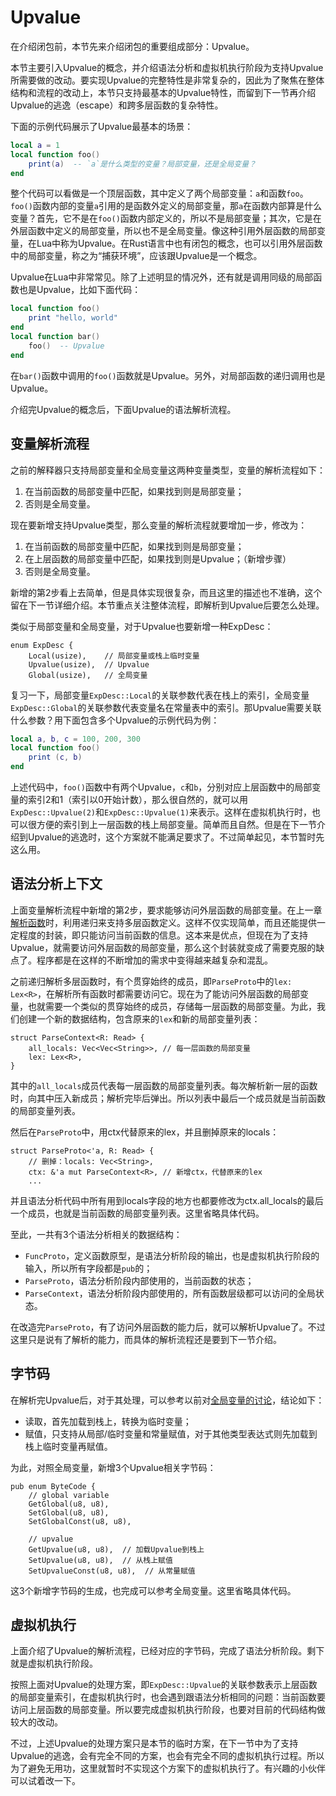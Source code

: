 # Upvalue

在介绍闭包前，本节先来介绍闭包的重要组成部分：Upvalue。

本节主要引入Upvalue的概念，并介绍语法分析和虚拟机执行阶段为支持Upvalue所需要做的改动。要实现Upvalue的完整特性是非常复杂的，因此为了聚焦在整体结构和流程的改动上，本节只支持最基本的Upvalue特性，而留到下一节再介绍Upvalue的逃逸（escape）和跨多层函数的复杂特性。

下面的示例代码展示了Upvalue最基本的场景：

```lua
local a = 1
local function foo()
    print(a)  -- `a`是什么类型的变量？局部变量，还是全局变量？
end
```

整个代码可以看做是一个顶层函数，其中定义了两个局部变量：`a`和函数`foo`。`foo()`函数内部的变量`a`引用的是函数外定义的局部变量，那`a`在函数内部算是什么变量？首先，它不是在`foo()`函数内部定义的，所以不是局部变量；其次，它是在外层函数中定义的局部变量，所以也不是全局变量。像这种引用外层函数的局部变量，在Lua中称为Upvalue。在Rust语言中也有闭包的概念，也可以引用外层函数中的局部变量，称之为“捕获环境”，应该跟Upvalue是一个概念。

Upvalue在Lua中非常常见。除了上述明显的情况外，还有就是调用同级的局部函数也是Upvalue，比如下面代码：

```lua
local function foo()
    print "hello, world"
end
local function bar()
    foo()  -- Upvalue
end
```

在`bar()`函数中调用的`foo()`函数就是Upvalue。另外，对局部函数的递归调用也是Upvalue。

介绍完Upvalue的概念后，下面Upvalue的语法解析流程。

## 变量解析流程

之前的解释器只支持局部变量和全局变量这两种变量类型，变量的解析流程如下：

1. 在当前函数的局部变量中匹配，如果找到则是局部变量；
2. 否则是全局变量。

现在要新增支持Upvalue类型，那么变量的解析流程就要增加一步，修改为：

1. 在当前函数的局部变量中匹配，如果找到则是局部变量；
2. 在上层函数的局部变量中匹配，如果找到则是Upvalue；（新增步骤）
3. 否则是全局变量。

新增的第2步看上去简单，但是具体实现很复杂，而且这里的描述也不准确，这个留在下一节详细介绍。本节重点关注整体流程，即解析到Upvalue后要怎么处理。

类似于局部变量和全局变量，对于Upvalue也要新增一种ExpDesc：

```rust,ignore
enum ExpDesc {
    Local(usize),    // 局部变量或栈上临时变量
    Upvalue(usize),  // Upvalue
    Global(usize),   // 全局变量
```

复习一下，局部变量`ExpDesc::Local`的关联参数代表在栈上的索引，全局变量`ExpDesc::Global`的关联参数代表变量名在常量表中的索引。那Upvalue需要关联什么参数？用下面包含多个Upvalue的示例代码为例：

```lua
local a, b, c = 100, 200, 300
local function foo()
    print (c, b)
end
```

上述代码中，`foo()`函数中有两个Upvalue，`c`和`b`，分别对应上层函数中的局部变量的索引2和1（索引以0开始计数），那么很自然的，就可以用`ExpDesc::Upvalue(2)`和`ExpDesc::Upvalue(1)`来表示。这样在虚拟机执行时，也可以很方便的索引到上一层函数的栈上局部变量。简单而且自然。但是在下一节介绍到Upvalue的逃逸时，这个方案就不能满足要求了。不过简单起见，本节暂时先这么用。

## 语法分析上下文

上面变量解析流程中新增的第2步，要求能够访问外层函数的局部变量。在上一章[解析函数](./ch08-01.define_and_call.md#改造parseproto)时，利用递归来支持多层函数定义。这样不仅实现简单，而且还能提供一定程度的封装，即只能访问当前函数的信息。这本来是优点，但现在为了支持Upvalue，就需要访问外层函数的局部变量，那么这个封装就变成了需要克服的缺点了。程序都是在这样的不断增加的需求中变得越来越复杂和混乱。

之前递归解析多层函数时，有个贯穿始终的成员，即`ParseProto`中的`lex: Lex<R>`，在解析所有函数时都需要访问它。现在为了能访问外层函数的局部变量，也就需要一个类似的贯穿始终的成员，存储每一层函数的局部变量。为此，我们创建一个新的数据结构，包含原来的`lex`和新的局部变量列表：

```rust,ignore
struct ParseContext<R: Read> {
    all_locals: Vec<Vec<String>>, // 每一层函数的局部变量
    lex: Lex<R>,
}
```

其中的`all_locals`成员代表每一层函数的局部变量列表。每次解析新一层的函数时，向其中压入新成员；解析完毕后弹出。所以列表中最后一个成员就是当前函数的局部变量列表。

然后在`ParseProto`中，用ctx代替原来的lex，并且删掉原来的locals：

```rust,ignore
struct ParseProto<'a, R: Read> {
    // 删掉：locals: Vec<String>, 
    ctx: &'a mut ParseContext<R>, // 新增ctx，代替原来的lex
    ...
```

并且语法分析代码中所有用到locals字段的地方也都要修改为ctx.all_locals的最后一个成员，也就是当前函数的局部变量列表。这里省略具体代码。

至此，一共有3个语法分析相关的数据结构：

- `FuncProto`，定义函数原型，是语法分析阶段的输出，也是虚拟机执行阶段的输入，所以所有字段都是`pub`的；
- `ParseProto`，语法分析阶段内部使用的，当前函数的状态；
- `ParseContext`，语法分析阶段内部使用的，所有函数层级都可以访问的全局状态。

在改造完`ParseProto`，有了访问外层函数的能力后，就可以解析Upvalue了。不过这里只是说有了解析的能力，而具体的解析流程还是要到下一节介绍。

## 字节码

在解析完Upvalue后，对于其处理，可以参考以前对[全局变量的讨论](./ch04-05.table_rw_and_bnf.md#执行赋值)，结论如下：

- 读取，首先加载到栈上，转换为临时变量；
- 赋值，只支持从局部/临时变量和常量赋值，对于其他类型表达式则先加载到栈上临时变量再赋值。

为此，对照全局变量，新增3个Upvalue相关字节码：

```rust,ignore
pub enum ByteCode {
    // global variable
    GetGlobal(u8, u8),
    SetGlobal(u8, u8),
    SetGlobalConst(u8, u8),

    // upvalue
    GetUpvalue(u8, u8),  // 加载Upvalue到栈上
    SetUpvalue(u8, u8),  // 从栈上赋值
    SetUpvalueConst(u8, u8),  // 从常量赋值
```

这3个新增字节码的生成，也完成可以参考全局变量。这里省略具体代码。

## 虚拟机执行

上面介绍了Upvalue的解析流程，已经对应的字节码，完成了语法分析阶段。剩下就是虚拟机执行阶段。

按照上面对Upvalue的处理方案，即`ExpDesc::Upvalue`的关联参数表示上层函数的局部变量索引，在虚拟机执行时，也会遇到跟语法分析相同的问题：当前函数要访问上层函数的局部变量。所以要完成虚拟机执行阶段，也要对目前的代码结构做较大的改动。

不过，上述Upvalue的处理方案只是本节的临时方案，在下一节中为了支持Upvalue的逃逸，会有完全不同的方案，也会有完全不同的虚拟机执行过程。所以为了避免无用功，这里就暂时不实现这个方案下的虚拟机执行了。有兴趣的小伙伴可以试着改一下。
